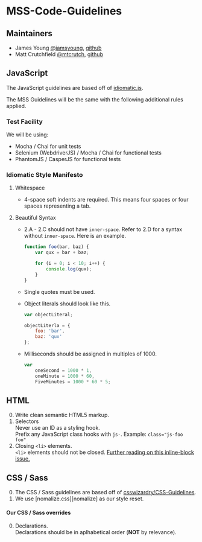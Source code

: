 # MSS-Code-Guidelines

## Maintainers
* James Young [@jamsyoung](http://twitter.com/jamsyoung), [github](https://github.com/jamsyoung)
* Matt Crutchfield [@mtcrutch](https://twitter.com/mtcrutch), [github](https://github.com/mtcrutch)

## JavaScript
The JavaScript guidelines are based off of [idiomatic.js](https://github.com/rwaldron/idiomatic.js).

The MSS Guidelines will be the same with the following additional rules applied.

### Test Facility

We will be using:

* Mocha / Chai for unit tests
* Selenium (WebdriverJS) / Mocha / Chai for functional tests
* PhantomJS / CasperJS for functional tests


### Idiomatic Style Manifesto

1. Whitespace
    * 4-space soft indents are required.  This means four spaces or four spaces representing a tab.

2. Beautiful Syntax
    * 2.A - 2.C should not have `inner-space`.  Refer to 2.D for a syntax without `inner-space`.  Here is an example.
        ```javascript
        function foo(bar, baz) {
            var qux = bar + baz;

            for (i = 0; i < 10; i++) {
                console.log(qux);
            }
        }
        ```

    * Single quotes must be used.

    * Object literals should look like this.
        ```javascript
        var objectLiteral;

        objectLiterla = {
            foo: 'bar',
            baz: 'qux'
        };
        ```

    * Milliseconds should be assigned in multiples of 1000.
        ```javascript
        var
            oneSecond = 1000 * 1,
            oneMinute = 1000 * 60,
            FiveMinutes = 1000 * 60 * 5;
        ```


## HTML

0. Write clean semantic HTML5 markup.  
0. Selectors  
  Never use an ID as a styling hook.  
  Prefix any JavaScript class hooks with `js-`. Example: `class="js-foo foo"`  
0. Closing `<li>` elements.  
  `<li>` elements should not be closed. [Further reading on this inline-block issue.][inline]

## CSS / Sass
0. The CSS / Sass guidelines are based off of [csswizardry/CSS-Guidelines][css].
0. We use [nomalize.css][nomalize] as our style reset.

#### Our CSS / Sass overrides

0. Declarations.  
  Declarations should be in aplhabetical order (**NOT** by relevance).

[inline]: http://css-tricks.com/fighting-the-space-between-inline-block-elements/
[css]: https://github.com/csswizardry/CSS-Guidelines
[normalize]: http://necolas.github.io/normalize.css/
